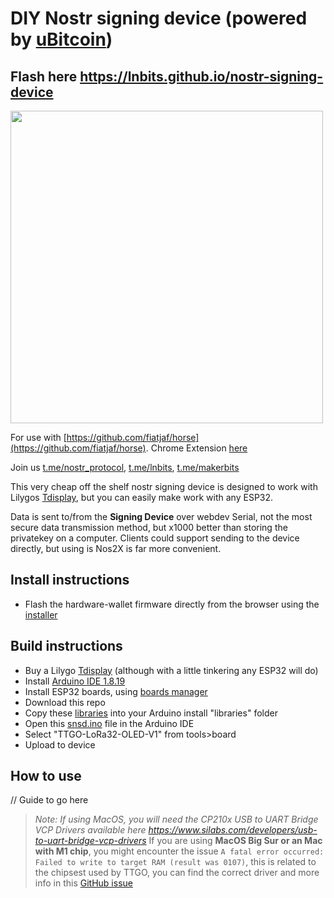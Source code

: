 # DIY Nostr signing device (powered by <a href="https://www.arduino.cc/reference/en/libraries/ubitcoin/">uBitcoin</a>)

## Flash here https://lnbits.github.io/nostr-signing-device

<img style="width:500px;" src="https://i.imgur.com/wlV5isa.png">

For use with [https://github.com/fiatjaf/horse](https://github.com/fiatjaf/horse). Chrome Extension [here](https://chrome.google.com/webstore/detail/horse/ogdjeglchjlenflecdcoonkngmmipcoe)

Join us <a href="https://t.me/nostr_protocol">t.me/nostr_protocol</a>, <a href="https://t.me/lnbits">t.me/lnbits</a>, <a href="https://t.me/makerbits">t.me/makerbits</a>

This very cheap off the shelf nostr signing device is designed to work with Lilygos <a href="https://www.aliexpress.com/item/33048962331.html">Tdisplay</a>, but you can easily make work with any ESP32.

Data is sent to/from the **Signing Device** over webdev Serial, not the most secure data transmission method, but x1000 better than storing the privatekey on a computer. Clients could support sending to the device directly, but using is Nos2X is far more convenient.

## Install instructions
- Flash the hardware-wallet firmware directly from the browser using the [installer](https://lnbits.github.io/nostr-device)
## Build instructions

- Buy a Lilygo <a href="https://www.aliexpress.com/item/33048962331.html">Tdisplay</a> (although with a little tinkering any ESP32 will do) 
- Install <a href="https://www.arduino.cc/en/software">Arduino IDE 1.8.19</a>
- Install ESP32 boards, using <a href="https://docs.espressif.com/projects/arduino-esp32/en/latest/installing.html#installing-using-boards-manager">boards manager</a>
- Download this repo
- Copy these <a href="libraries">libraries</a> into your Arduino install "libraries" folder
- Open this <a href="snsd/snsd.ino">snsd.ino</a> file in the Arduino IDE
- Select "TTGO-LoRa32-OLED-V1" from tools>board
- Upload to device

## How to use
// Guide to go here

> _Note: If using MacOS, you will need the CP210x USB to UART Bridge VCP Drivers available here https://www.silabs.com/developers/usb-to-uart-bridge-vcp-drivers_
> If you are using **MacOS Big Sur or an Mac with M1 chip**, you might encounter the issue `A fatal error occurred: Failed to write to target RAM (result was 0107)`, this is related to the chipsest used by TTGO, you can find the correct driver and more info in this <a href="https://github.com/Xinyuan-LilyGO/LilyGo-T-Call-SIM800/issues/139#issuecomment-904390716">GitHub issue</a>
